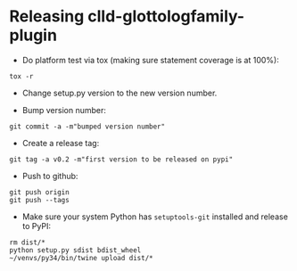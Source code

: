 Releasing clld-glottologfamily-plugin
=====================================

- Do platform test via tox (making sure statement coverage is at 100%):
```
tox -r
```

- Change setup.py version to the new version number.

- Bump version number:
```
git commit -a -m"bumped version number"
```

- Create a release tag:
```
git tag -a v0.2 -m"first version to be released on pypi"
```

- Push to github:
```
git push origin
git push --tags
```

- Make sure your system Python has ``setuptools-git`` installed and release to
  PyPI:
```
rm dist/*
python setup.py sdist bdist_wheel
~/venvs/py34/bin/twine upload dist/*
```
